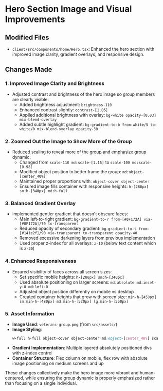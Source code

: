 # Hero Section Image and Visual Improvements

## Modified Files
- `client/src/components/home/Hero.tsx`: Enhanced the hero section with improved image clarity, gradient overlays, and responsive design.

## Changes Made

### 1. Improved Image Clarity and Brightness
- Adjusted contrast and brightness of the hero image so group members are clearly visible:
  - Added brightness adjustment: `brightness-110`
  - Enhanced contrast slightly: `contrast-[1.05]`
  - Applied additional brightness with overlay: `bg-white opacity-[0.03] mix-blend-overlay`
  - Added subtle highlight gradient: `bg-gradient-to-b from-white/5 to-white/0 mix-blend-overlay opacity-30`

### 2. Zoomed Out the Image to Show More of the Group
- Reduced scaling to reveal more of the group and emphasize group dynamic:
  - Changed from `scale-110 md:scale-[1.15]` to `scale-100 md:scale-[0.98]`
  - Modified object position to better frame the group: `md:object-[center_40%]`
  - Maintained proper proportions with: `object-cover object-center`
  - Ensured image fills container with responsive heights: `h-[280px] sm:h-[340px] md:h-full`

### 3. Balanced Gradient Overlay
- Implemented gentler gradient that doesn't obscure faces:
  - Main left-to-right gradient: `bg-gradient-to-r from-[#0F172A] via-[#0F172A]/70 to-transparent`
  - Reduced opacity of secondary gradient: `bg-gradient-to-t from-[#141e2f]/90 via-transparent to-transparent opacity-40`
  - Removed excessive darkening layers from previous implementation
  - Used proper z-index for all overlays: `z-10` (below text content which is `z-20`)

### 4. Enhanced Responsiveness
- Ensured visibility of faces across all screen sizes:
  - Set specific mobile heights: `h-[280px] sm:h-[340px]`
  - Used absolute positioning on larger screens: `md:absolute md:inset-y-0 md:left-0`
  - Adjusted object position differently on mobile vs desktop
  - Created container heights that grow with screen size: `min-h-[450px] sm:min-h-[480px] md:min-h-[520px] lg:min-h-[550px]`

### 5. Asset Information
- **Image Used**: `veterans-group.png` (from `src/assets/`)
- **Image Styling**: 
  ```css
  w-full h-full object-cover object-center md:object-[center_40%] scale-100 md:scale-[0.98] brightness-110 contrast-[1.05]
  ```
- **Gradient Implementation**: Multiple layered absolutely positioned divs with z-index control
- **Container Structure**: Flex column on mobile, flex row with absolute image positioning on medium screens and up

These changes collectively make the hero image more vibrant and human-centered, while ensuring the group dynamic is properly emphasized rather than focusing on a single individual.